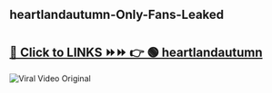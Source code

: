 
 ## heartlandautumn-Only-Fans-Leaked

# <h2><a href="https://clipsfans.com/heartlandautumn&ref=git">🔗 Click to LINKS ⏩⏩ 👉 🟢 heartlandautumn </a></h2>

<a href="https://clipsfans.com/heartlandautumn&ref=git" rel="nofollow" data-target="animated-image.originalLink"><img src="https://i.ibb.co.com/xMMVF88/686577567.gif" alt="Viral Video Original" style="max-width: 100%; display: inline-block;" data-target="animated-image.originalImage"></a>
